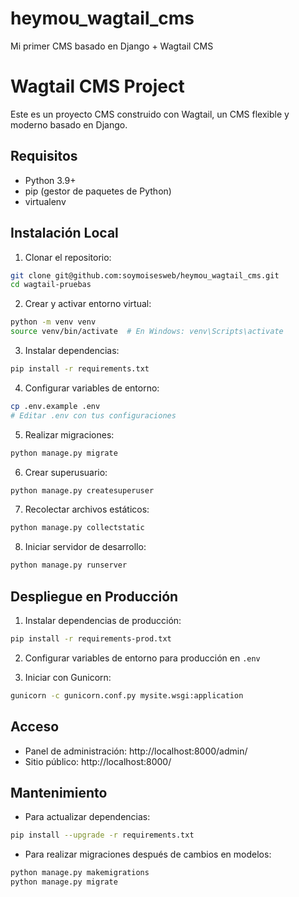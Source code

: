 # heymou_wagtail_cms
Mi primer CMS basado en Django + Wagtail CMS

# Wagtail CMS Project

Este es un proyecto CMS construido con Wagtail, un CMS flexible y moderno basado en Django.

## Requisitos

- Python 3.9+
- pip (gestor de paquetes de Python)
- virtualenv

## Instalación Local

1. Clonar el repositorio:
```bash
git clone git@github.com:soymoisesweb/heymou_wagtail_cms.git
cd wagtail-pruebas
```

2. Crear y activar entorno virtual:
```bash
python -m venv venv
source venv/bin/activate  # En Windows: venv\Scripts\activate
```

3. Instalar dependencias:
```bash
pip install -r requirements.txt
```

4. Configurar variables de entorno:
```bash
cp .env.example .env
# Editar .env con tus configuraciones
```

5. Realizar migraciones:
```bash
python manage.py migrate
```

6. Crear superusuario:
```bash
python manage.py createsuperuser
```

7. Recolectar archivos estáticos:
```bash
python manage.py collectstatic
```

8. Iniciar servidor de desarrollo:
```bash
python manage.py runserver
```

## Despliegue en Producción

1. Instalar dependencias de producción:
```bash
pip install -r requirements-prod.txt
```

2. Configurar variables de entorno para producción en `.env`

3. Iniciar con Gunicorn:
```bash
gunicorn -c gunicorn.conf.py mysite.wsgi:application
```

## Acceso

- Panel de administración: http://localhost:8000/admin/
- Sitio público: http://localhost:8000/

## Mantenimiento

- Para actualizar dependencias:
```bash
pip install --upgrade -r requirements.txt
```

- Para realizar migraciones después de cambios en modelos:
```bash
python manage.py makemigrations
python manage.py migrate
```
